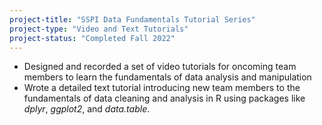 ```yaml
---
project-title: "SSPI Data Fundamentals Tutorial Series"
project-type: "Video and Text Tutorials"
project-status: "Completed Fall 2022"
---
```

* Designed and recorded a set of video tutorials for oncoming team members to learn the fundamentals of data analysis and manipulation
* Wrote a detailed text tutorial introducing new team members to the fundamentals of data cleaning and analysis in R using packages like *dplyr*, *ggplot2*, and *data.table*.
